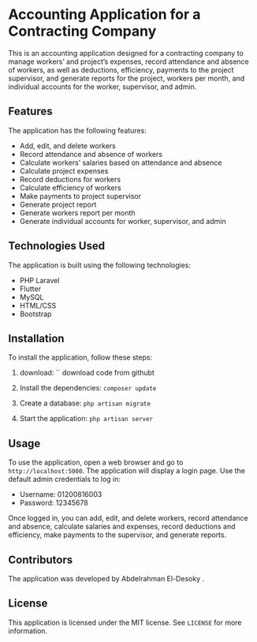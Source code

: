 # Accounting Application for a Contracting Company

This is an accounting application designed for a contracting company to manage workers’ and project’s expenses, record attendance and absence of workers, as well as deductions, efficiency, payments to the project supervisor, and generate reports for the project, workers per month, and individual accounts for the worker, supervisor, and admin.

## Features

The application has the following features:

- Add, edit, and delete workers
- Record attendance and absence of workers
- Calculate workers’ salaries based on attendance and absence
- Calculate project expenses
- Record deductions for workers
- Calculate efficiency of workers
- Make payments to project supervisor
- Generate project report
- Generate workers report per month
- Generate individual accounts for worker, supervisor, and admin

## Technologies Used

The application is built using the following technologies:

- PHP Laravel
- Flutter
- MySQL
- HTML/CSS
- Bootstrap

## Installation

To install the application, follow these steps:

1. download:
   ``
   download code from githubt
   
2. Install the dependencies:
   `
   composer update
   `
3. Create a database:
   `
   php artisan migrate
   `
4. Start the application:
   `
   php artisan server
   `

## Usage

To use the application, open a web browser and go to `http://localhost:5000`. The application will display a login page. Use the default admin credentials to log in:

- Username: 01200816003    
- Password: 12345678

Once logged in, you can add, edit, and delete workers, record attendance and absence, calculate salaries and expenses, record deductions and efficiency, make payments to the supervisor, and generate reports.

## Contributors

The application was developed by Abdelrahman El-Desoky .

## License

This application is licensed under the MIT license. See `LICENSE` for more information.

